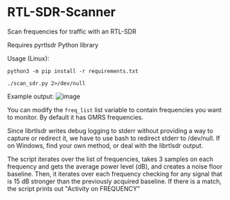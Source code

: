 # RTL-SDR-Scanner
Scan frequencies for traffic with an RTL-SDR

Requires pyrtlsdr Python library

Usage (Linux):
```
python3 -m pip install -r requirements.txt
```


```
./scan_sdr.py 2>/dev/null 
```

Example output:
![image](https://github.com/gwillgues/RTL-SDR-Scanner/assets/96144967/dc9bfb5f-d5b3-4b9e-b636-79e8688e6c88)




You can modify the ```freq_list``` list variable to contain frequencies you want to monitor. By default it has GMRS frequencies.

Since librtlsdr writes debug logging to stderr without providing a way to capture or redirect it, we have to use bash to redirect stderr to /dev/null. If on Windows, find your own method, or deal with the librtlsdr output. 

The script iterates over the list of frequencies, takes 3 samples on each frequency and gets the average power level (dB), and creates a noise floor baseline. Then, it iterates over each frequency checking for any signal that is 15 dB stronger than the previously acquired baseline. If there is a match, the script prints out "Activity on FREQUENCY"


